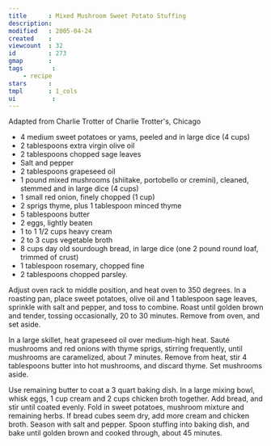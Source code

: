 ```yaml
---
title      : Mixed Mushroom Sweet Potato Stuffing
description:
modified   : 2005-04-24
created    :
viewcount  : 32
id         : 273
gmap       :
tags        :
    - recipe
stars      :
tmpl       : 1_cols
ui			:
---
```


Adapted from Charlie Trotter of Charlie Trotter's, Chicago

* 4 medium sweet potatoes or yams, peeled and in large dice (4 cups)
* 2 tablespoons extra virgin olive oil
* 2 tablespoons chopped sage leaves
* Salt and pepper
* 2 tablespoons grapeseed oil
* 1 pound mixed mushrooms (shiitake, portobello or cremini), cleaned, stemmed and in large dice (4 cups)
* 1 small red onion, finely chopped (1 cup)	
* 2 sprigs thyme, plus 1 tablespoon minced thyme
* 5 tablespoons butter
* 2 eggs, lightly beaten
* 1 to 1 1/2 cups heavy cream
* 2 to 3 cups vegetable broth
* 8 cups day old sourdough bread, in large dice (one 2 pound round loaf, trimmed of crust)
* 1 tablespoon rosemary, chopped fine
* 2 tablespoons chopped parsley.


Adjust oven rack to middle position, and heat oven to 350 degrees. In a roasting pan, place sweet potatoes, olive oil and 1 tablespoon sage leaves, sprinkle with salt and pepper, and toss to combine. Roast until golden brown and tender, tossing occasionally, 20 to 30 minutes. Remove from oven, and set aside.

In a large skillet, heat grapeseed oil over medium-high heat. Sauté mushrooms and red onions with thyme sprigs, stirring frequently, until mushrooms are caramelized, about 7 minutes. Remove from heat, stir 4 tablespoons butter into hot mushrooms, and discard thyme. Set mushrooms aside.

Use remaining butter to coat a 3 quart baking dish. In a large mixing bowl, whisk eggs, 1 cup cream and 2 cups chicken broth together. Add bread, and stir until coated evenly. Fold in sweet potatoes, mushroom mixture and remaining herbs. If bread cubes seem dry, add more cream and chicken broth. Season with salt and pepper. Spoon stuffing into baking dish, and bake until golden brown and cooked through, about 45 minutes.
